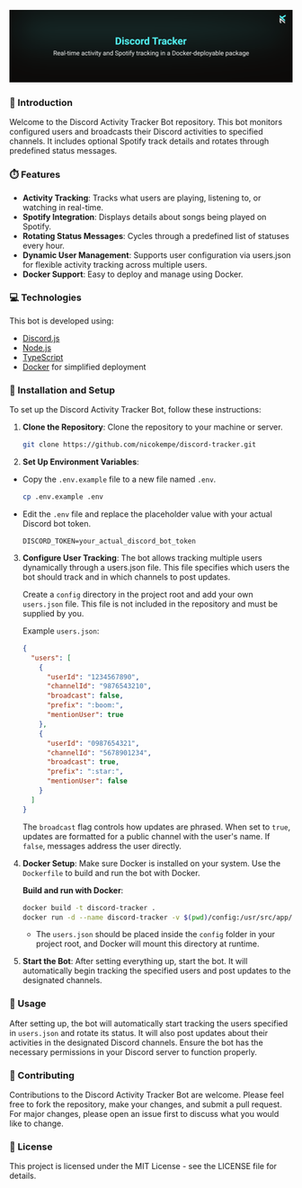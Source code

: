 ![Header](.github/media/banner.svg)

### 🚀 Introduction
Welcome to the Discord Activity Tracker Bot repository. This bot monitors configured users and broadcasts their Discord activities to specified channels. It includes optional Spotify track details and rotates through predefined status messages.

### ⏱️ Features
* **Activity Tracking**: Tracks what users are playing, listening to, or watching in real-time.
* **Spotify Integration**: Displays details about songs being played on Spotify.
* **Rotating Status Messages**: Cycles through a predefined list of statuses every hour.
* **Dynamic User Management**: Supports user configuration via users.json for flexible activity tracking across multiple users.
* **Docker Support**: Easy to deploy and manage using Docker.

### 💻 Technologies

This bot is developed using:
* [Discord.js](https://discord.js.org/)
* [Node.js](https://nodejs.org/en)
* [TypeScript](https://www.typescriptlang.org/)
* [Docker](https://www.docker.com/) for simplified deployment


### 🐳 Installation and Setup

To set up the Discord Activity Tracker Bot, follow these instructions:

1. **Clone the Repository**: 
   Clone the repository to your machine or server.
   ```bash
   git clone https://github.com/nicokempe/discord-tracker.git
   ```

2. **Set Up Environment Variables**:

- Copy the `.env.example` file to a new file named `.env`.
   ```bash
   cp .env.example .env
   ```

- Edit the `.env` file and replace the placeholder value with your actual Discord bot token.
  ```env
  DISCORD_TOKEN=your_actual_discord_bot_token
  ```
  
3. **Configure User Tracking**: The bot allows tracking multiple users dynamically through a users.json file. This file specifies which users the bot should track and in which channels to post updates.

   Create a `config` directory in the project root and add your own `users.json` file. This file is not included in the repository and must be supplied by you.

   Example `users.json`:

    ```json
    {
      "users": [
        {
          "userId": "1234567890",
          "channelId": "9876543210",
          "broadcast": false,
          "prefix": ":boom:",
          "mentionUser": true
        },
        {
          "userId": "0987654321",
          "channelId": "5678901234",
          "broadcast": true,
          "prefix": ":star:",
          "mentionUser": false
        }
      ]
    }
    ```

    The `broadcast` flag controls how updates are phrased. When set to `true`, updates are formatted for a public channel with the user's name. If `false`, messages address the user directly.

4. **Docker Setup**: Make sure Docker is installed on your system. Use the `Dockerfile` to build and run the bot with Docker.

    **Build and run with Docker**:

    ```bash
    docker build -t discord-tracker .
    docker run -d --name discord-tracker -v $(pwd)/config:/usr/src/app/config discord-tracker
    ```
   
    -   The `users.json` should be placed inside the `config` folder in your project root, and Docker will mount this directory at runtime.

5. **Start the Bot**: After setting everything up, start the bot. It will automatically begin tracking the specified users and post updates to the designated channels.

### 🚀 Usage

After setting up, the bot will automatically start tracking the users specified in `users.json` and rotate its status. It will also post updates about their activities in the designated Discord channels. Ensure the bot has the necessary permissions in your Discord server to function properly.

### 📝 Contributing

Contributions to the Discord Activity Tracker Bot are welcome. Please feel free to fork the repository, make your changes, and submit a pull request. For major changes, please open an issue first to discuss what you would like to change.

### 📜 License

This project is licensed under the MIT License - see the LICENSE file for details.

